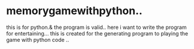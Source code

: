 # memorygamewithpython..
this is for python.& the program is valid..
here i want to write the program for entertaining...
this is created for the generating  program to playing the game with python code ..
